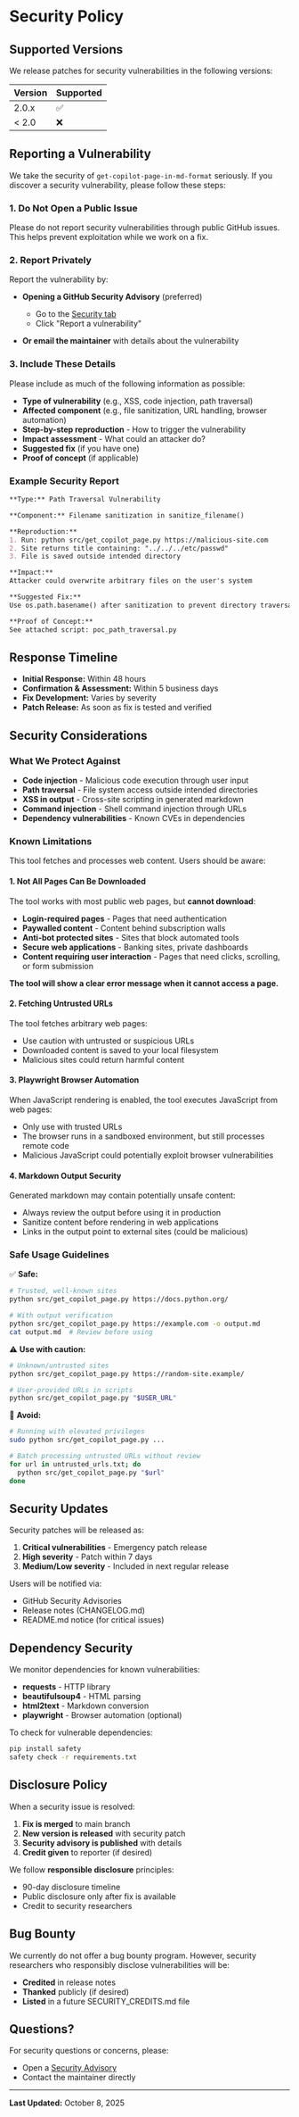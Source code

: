 # Security Policy

## Supported Versions

We release patches for security vulnerabilities in the following versions:

| Version | Supported          |
| ------- | ------------------ |
| 2.0.x   | :white_check_mark: |
| < 2.0   | :x:                |

## Reporting a Vulnerability

We take the security of `get-copilot-page-in-md-format` seriously. If you discover a security vulnerability, please follow these steps:

### 1. **Do Not** Open a Public Issue

Please do not report security vulnerabilities through public GitHub issues. This helps prevent exploitation while we work on a fix.

### 2. Report Privately

Report the vulnerability by:

- **Opening a GitHub Security Advisory** (preferred)
  - Go to the [Security tab](https://github.com/GerasimosMakisMouzakitis/get-copilot-page-in-md-format/security)
  - Click "Report a vulnerability"
  
- **Or email the maintainer** with details about the vulnerability

### 3. Include These Details

Please include as much of the following information as possible:

- **Type of vulnerability** (e.g., XSS, code injection, path traversal)
- **Affected component** (e.g., file sanitization, URL handling, browser automation)
- **Step-by-step reproduction** - How to trigger the vulnerability
- **Impact assessment** - What could an attacker do?
- **Suggested fix** (if you have one)
- **Proof of concept** (if applicable)

### Example Security Report

```markdown
**Type:** Path Traversal Vulnerability

**Component:** Filename sanitization in sanitize_filename()

**Reproduction:**
1. Run: python src/get_copilot_page.py https://malicious-site.com
2. Site returns title containing: "../../../etc/passwd"
3. File is saved outside intended directory

**Impact:** 
Attacker could overwrite arbitrary files on the user's system

**Suggested Fix:**
Use os.path.basename() after sanitization to prevent directory traversal

**Proof of Concept:**
See attached script: poc_path_traversal.py
```

## Response Timeline

- **Initial Response:** Within 48 hours
- **Confirmation & Assessment:** Within 5 business days
- **Fix Development:** Varies by severity
- **Patch Release:** As soon as fix is tested and verified

## Security Considerations

### What We Protect Against

- **Code injection** - Malicious code execution through user input
- **Path traversal** - File system access outside intended directories
- **XSS in output** - Cross-site scripting in generated markdown
- **Command injection** - Shell command injection through URLs
- **Dependency vulnerabilities** - Known CVEs in dependencies

### Known Limitations

This tool fetches and processes web content. Users should be aware:

#### 1. **Not All Pages Can Be Downloaded**

The tool works with most public web pages, but **cannot download**:
- **Login-required pages** - Pages that need authentication
- **Paywalled content** - Content behind subscription walls
- **Anti-bot protected sites** - Sites that block automated tools
- **Secure web applications** - Banking sites, private dashboards
- **Content requiring user interaction** - Pages that need clicks, scrolling, or form submission

**The tool will show a clear error message when it cannot access a page.**

#### 2. **Fetching Untrusted URLs**

The tool fetches arbitrary web pages:
- Use caution with untrusted or suspicious URLs
- Downloaded content is saved to your local filesystem
- Malicious sites could return harmful content
   
#### 3. **Playwright Browser Automation**

When JavaScript rendering is enabled, the tool executes JavaScript from web pages:
- Only use with trusted URLs
- The browser runs in a sandboxed environment, but still processes remote code
- Malicious JavaScript could potentially exploit browser vulnerabilities
   
#### 4. **Markdown Output Security**

Generated markdown may contain potentially unsafe content:
- Always review the output before using it in production
- Sanitize content before rendering in web applications
- Links in the output point to external sites (could be malicious)

### Safe Usage Guidelines

✅ **Safe:**
```bash
# Trusted, well-known sites
python src/get_copilot_page.py https://docs.python.org/

# With output verification
python src/get_copilot_page.py https://example.com -o output.md
cat output.md  # Review before using
```

⚠️ **Use with caution:**
```bash
# Unknown/untrusted sites
python src/get_copilot_page.py https://random-site.example/

# User-provided URLs in scripts
python src/get_copilot_page.py "$USER_URL"
```

🚫 **Avoid:**
```bash
# Running with elevated privileges
sudo python src/get_copilot_page.py ...

# Batch processing untrusted URLs without review
for url in untrusted_urls.txt; do
  python src/get_copilot_page.py "$url"
done
```

## Security Updates

Security patches will be released as:

1. **Critical vulnerabilities** - Emergency patch release
2. **High severity** - Patch within 7 days
3. **Medium/Low severity** - Included in next regular release

Users will be notified via:
- GitHub Security Advisories
- Release notes (CHANGELOG.md)
- README.md notice (for critical issues)

## Dependency Security

We monitor dependencies for known vulnerabilities:

- **requests** - HTTP library
- **beautifulsoup4** - HTML parsing
- **html2text** - Markdown conversion
- **playwright** - Browser automation (optional)

To check for vulnerable dependencies:

```bash
pip install safety
safety check -r requirements.txt
```

## Disclosure Policy

When a security issue is resolved:

1. **Fix is merged** to main branch
2. **New version is released** with security patch
3. **Security advisory is published** with details
4. **Credit given** to reporter (if desired)

We follow **responsible disclosure** principles:
- 90-day disclosure timeline
- Public disclosure only after fix is available
- Credit to security researchers

## Bug Bounty

We currently do not offer a bug bounty program. However, security researchers who responsibly disclose vulnerabilities will be:

- **Credited** in release notes
- **Thanked** publicly (if desired)
- **Listed** in a future SECURITY_CREDITS.md file

## Questions?

For security questions or concerns, please:
- Open a [Security Advisory](https://github.com/GerasimosMakisMouzakitis/get-copilot-page-in-md-format/security)
- Contact the maintainer directly

---

**Last Updated:** October 8, 2025
